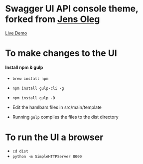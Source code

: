 
# Swagger UI API console theme, forked from [Jens Oleg](https://github.com/jensoleg/swagger-ui)

[Live Demo](http://swaggerui.herokuapp.com/?url=http://petstore.swagger.io/v2/swagger.json) 

# To make changes to the UI

#### Install npm & gulp

- ``brew install npm``
- ``npm install gulp-cli -g``
- ``npm install gulp -D``

- Edit the hamlbars files in src/main/template
- Running `gulp` compiles the files to the dist directory

# To run the UI a browser

- ```cd dist```
- ```python -m SimpleHTTPServer 8000```
